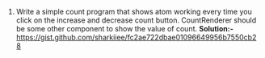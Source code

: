 1. Write a simple count program that shows atom working every time you click on the increase and decrease count button. CountRenderer should be some other component to show the value of count. 
   **Solution:-** https://gist.github.com/sharkiiee/fc2ae722dbae01096649956b7550cb28